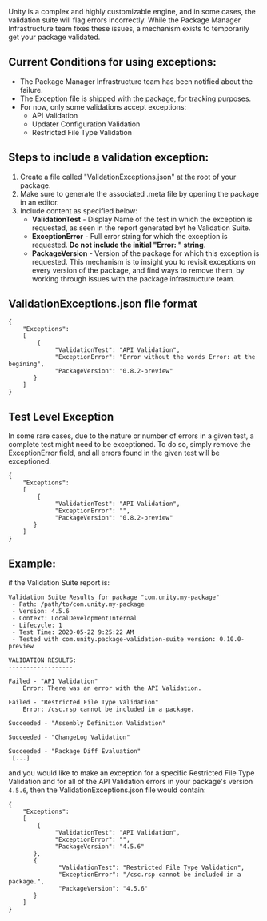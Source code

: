 Unity is a complex and highly customizable engine, and in some cases, the validation suite will flag errors incorrectly.
While the Package Manager Infrastructure team fixes these issues, a mechanism exists to temporarily get your package validated.

## Current Conditions for using exceptions:

* The Package Manager Infrastructure team has been notified about the failure.
* The Exception file is shipped with the package, for tracking purposes.   
* For now, only some validations accept exceptions:
    - API Validation
    - Updater Configuration Validation
    - Restricted File Type Validation  


## Steps to include a validation exception:

1. Create a file called "ValidationExceptions.json" at the root of your package.  
1. Make sure to generate the associated .meta file by opening the package in an editor.
1. Include content as specified below:  
    * **ValidationTest** - Display Name of the test in which the exception is requested, as seen in the report generated byt he Validation Suite.  
    * **ExceptionError** - Full error string for which the exception is requested. **Do not include the initial "Error: " string**.  
    * **PackageVersion** - Version of the package for which this exception is requested. This mechanism is to insight you to revisit exceptions on every version of the package, and find ways to remove them, by working through issues with the package infrastructure team.  


## ValidationExceptions.json file format
```
{
    "Exceptions":
    [
        {
             "ValidationTest": "API Validation",
             "ExceptionError": "Error without the words Error: at the begining",
             "PackageVersion": "0.8.2-preview"
       }
    ]
}
```

## Test Level Exception
In some rare cases, due to the nature or number of errors in a given test, a complete test might need to be exceptioned.
To do so, simply remove the ExceptionError field, and all errors found in the given test will be exceptioned.
```
{
    "Exceptions":
    [
        {
             "ValidationTest": "API Validation",
             "ExceptionError": "",
             "PackageVersion": "0.8.2-preview"
       }
    ]
}
```

## Example:  
if the Validation Suite report is:
```
Validation Suite Results for package "com.unity.my-package"
 - Path: /path/to/com.unity.my-package
 - Version: 4.5.6
 - Context: LocalDevelopmentInternal
 - Lifecycle: 1
 - Test Time: 2020-05-22 9:25:22 AM
 - Tested with com.unity.package-validation-suite version: 0.10.0-preview

VALIDATION RESULTS:
------------------

Failed - "API Validation"
    Error: There was an error with the API Validation.

Failed - "Restricted File Type Validation"
    Error: /csc.rsp cannot be included in a package.

Succeeded - "Assembly Definition Validation"

Succeeded - "ChangeLog Validation"

Succeeded - "Package Diff Evaluation"
 [...]
```

and you would like to make an exception for a specific Restricted File Type Validation and for all of the API Validation errors in your package's version `4.5.6`, then the ValidationExceptions.json file would contain:
```
{
    "Exceptions":
    [
        {
             "ValidationTest": "API Validation",
             "ExceptionError": "",
             "PackageVersion": "4.5.6"
       },
       {
              "ValidationTest": "Restricted File Type Validation",
              "ExceptionError": "/csc.rsp cannot be included in a package.",
              "PackageVersion": "4.5.6"
       }
    ]
}
```
